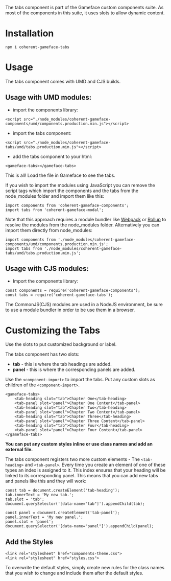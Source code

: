 <!--Copyright (c) Coherent Labs AD. All rights reserved. -->
The tabs component is part of the Gameface custom components suite. As most of the components in this suite, it uses slots to allow dynamic content.

Installation
===================

`npm i coherent-gameface-tabs`

Usage
===================
The tabs component comes with UMD and CJS builds.

## Usage with UMD modules:

* import the components library:

~~~~{.html}
<script src="./node_modules/coherent-gameface-components/umd/components.production.min.js"></script>
~~~~

* import the tabs component:

~~~~{.html}
<script src="./node_modules/coherent-gameface-tabs/umd/tabs.production.min.js"></script>
~~~~

* add the tabs component to your html:

~~~~{.html}
<gameface-tabs></gameface-tabs>
~~~~

This is all! Load the file in Gameface to see the tabs.

If you wish to import the modules using JavaScript you can remove the script tags
which import the components and the tabs from the node_modules folder and import them like this:

~~~~~{.js}
import components from 'coherent-gameface-components';
import tabs from 'coherent-gameface-modal';
~~~~~

Note that this approach requires a module bundler like [Webpack](https://webpack.js.org/) or [Rollup](https://rollupjs.org/guide/en/) to resolve the
modules from the node_modules folder. Alternatively you can import them directly from node_modules:

~~~~{.js}
import components from './node_modules/coherent-gameface-components/umd/components.production.min.js';
import tabs from './node_modules/coherent-gameface-tabs/umd/tabs.production.min.js';
~~~~

## Usage with CJS modules:

* Import the components library:

~~~~{.js}
const components = require('coherent-gameface-components');
const tabs = require('coherent-gameface-tabs');
~~~~

The CommonJS(CJS) modules are used in a NodeJS environment, be sure to use a module
bundler in order to be use them in a browser.


Customizing the Tabs
=========================

Use the slots to put customized background or label.

The tabs component has two slots:
- **tab** - this is where the tab headings are added.
- **panel** - this is where the corresponding panels are added.

Use the `<component-import>` to import the tabs. Put any custom slots as children of the `<component-import>`.

~~~~{.html}
<gameface-tabs>
    <tab-heading slot="tab">Chapter One</tab-heading>
    <tab-panel slot="panel">Chapter One Content</tab-panel>
    <tab-heading slot="tab">Chapter Two</tab-heading>
    <tab-panel slot="panel">Chapter Two Content</tab-panel>
    <tab-heading slot="tab">Chapter Three</tab-heading>
    <tab-panel slot="panel">Chapter Three Content</tab-panel>
    <tab-heading slot="tab">Chapter Four</tab-heading>
    <tab-panel slot="panel">Chapter Four Content</tab-panel>
</gameface-tabs>
~~~~


**You can put any custom styles inline or use class names and add an external file.**

The tabs component registers two more custom elements - The `<tab-heading>` and `<tab-panel>`. Every time you create an element of one of these types an index is assigned to it. This index ensures that your heading will be linked to its corresponding panel. This means that you can add new tabs and panels like this and they will work:

~~~~{.js}
const tab = document.createElement('tab-heading');
tab.innerText = 'My new tab.';
tab.slot = 'tab';
document.querySelector('[data-name="tab"]').appendChild(tab);

const panel = document.createElement('tab-panel');
panel.innerText = 'My new panel.';
panel.slot = 'panel';
document.querySelector('[data-name="panel"]').appendChild(panel);
~~~~

## Add the Styles

~~~~{.css}
<link rel="stylesheet" href="components-theme.css">
<link rel="stylesheet" href="styles.css">
~~~~

To overwrite the default styles, simply create new rules for the class names that
you wish to change and include them after the default styles.